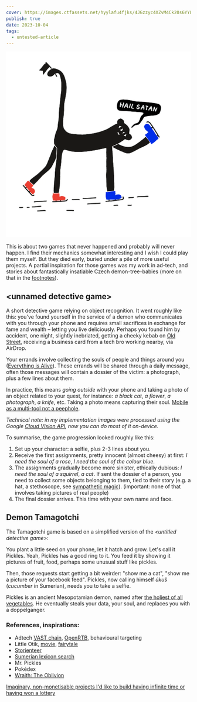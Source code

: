 ```yaml
---
cover: https://images.ctfassets.net/hyylafu4fjks/4JGzzyc4XZvM4Ck20s6YYL/78c83131336ee484cd0b93a42f6e7f2d/Untitled_Artwork_25.png
publish: true
date: 2023-10-04
tags:
  - untested-article
---
```

![](ice-skating-monkey-saying-hail-satan.webp)

This is about two games that never happened and probably will never happen. I find their mechanics somewhat interesting and I wish I could play them myself. But they died early, buried under a pile of more useful projects. A partial inspiration for those games was my work in ad-tech, and stories about fantastically insatiable Czech demon-tree-babies (more on that in the [footnotes](<../Demon Tamagotchis>)).

## \<unnamed detective game\>

A short detective game relying on object recognition. It went roughly like this: you’ve found yourself in the service of a demon who communicates with you through your phone and requires small sacrifices in exchange for fame and wealth – letting you live deliciously. Perhaps you found him by accident, one night, slightly inebriated, getting a cheeky kebab on [Old Street](<../best Kebab on Old Street>), receiving a business card from a tech bro working nearby, via AirDrop.

Your errands involve collecting the souls of people and things around you ([Everything is Alive](<../Everything is Alive>)). These errands will be shared through a daily message, often those messages will contain a dossier of the victim: a photograph, plus a few lines about them.

In practice, this means *going outside* with your phone and taking a photo of an object related to your quest, for instance: *a black cat*, *a flower*, *a photograph*, *a knife*, etc. Taking a photo means capturing their soul. [Mobile as a multi-tool not a peephole](<../Mobile as a multi-tool not a peephole>). 

*Technical note: in my implementation images were processed using the Google [Cloud Vision API](https://cloud.google.com/vision/), now you can do most of it on-device.*

To summarise, the game progression looked roughly like this:

1. Set up your character: a selfie, plus 2-3 lines about you.
2. Receive the first assignments, pretty innocent (almost cheesy) at first: *I need the soul of a rose*, *I need the soul of the colour blue*.
3. The assignments gradually become more sinister, ethically dubious: *I need the soul of a squirrel*, *a cat*. If sent the dossier of a person, you need to collect some objects belonging to them, tied to their story (e.g. a hat, a stethoscope, see [sympathetic magic](https://en.wikipedia.org/wiki/Sympathetic_magic)). (important: none of that involves taking pictures of real people)
4. The final dossier arrives. This time with your own name and face.

## Demon Tamagotchi

The Tamagotchi game is based on a simplified version of the *\<untitled detective game\>*: 

You plant a little seed on your phone, let it hatch and grow. Let's call it Pickles. Yeah, Pickles has a good ring to it. You feed it by showing it pictures of fruit, food, perhaps some unusual stuff like pickles. 

Then, those requests start getting a bit weirder: "show me a cat", "show me a picture of your facebook feed". Pickles, now calling himself *úkuš* (*cucumber* in Sumerian), needs you to take a selfie.

Pickles is an ancient Mesopotamian demon, named after [the holiest of all vegetables](<../the holiest of all vegetables>). He eventually steals your data, your soul, and replaces you with a doppelganger.

### References, inspirations:

<span id="^d6752d" class="link-marker"></span>

- Adtech [VAST chain](https://www.iab.com/guidelines/vast/), [OpenRTB](https://iabtechlab.com/press-releases/tech-lab-releases-openrtb-2-6-for-public-comment/), behavioural targeting
- Little Otik, [movie](https://www.rottentomatoes.com/m/little_otik), [fairytale](https://en.wikipedia.org/wiki/Otesánek)
- [Storienteer](<../Storienteer>)
- [Sumerian lexicon search](http://sumer.grazhdani.eu/index.php)
- Mr. Pickles
- Pokédex
- [Wraith: The Oblivion](https://whitewolf.fandom.com/wiki/Wraith:_The_Oblivion)

[Imaginary, non-monetisable projects I'd like to build having infinite time or having won a lottery](<../Imaginary, non-monetisable projects I'd like to build having infinite time or having won a lottery>)

